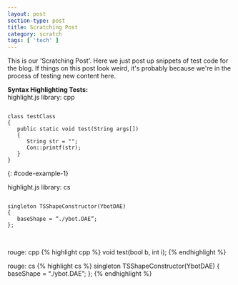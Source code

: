 ```yaml
---
layout: post
section-type: post
title: Scratching Post
category: scratch
tags: [ 'tech' ]
---
```


This is our 'Scratching Post'. Here we just post up snippets of test code for the blog. If things on this post look weird, it's probably because we're in the process of testing new content here.

<b>Syntax Highlighting Tests:</b>
<br>
highlight.js library: cpp
<pre><code class="cpp">
class testClass
{
   public static void test(String args[])
   {
      String str = "";
      Con::printf(str);
   }
}
</code></pre>
{: #code-example-1}
<br>

highlight.js library: cs
<pre><code class="cs">
singleton TSShapeConstructor(YbotDAE)
{
   baseShape = “./ybot.DAE”;
};
</code></pre>
<br>

rouge: cpp
{% highlight cpp %}
void test(bool b, int i);
{% endhighlight %}
<br>

rouge: cs
{% highlight cs %}
singleton TSShapeConstructor(YbotDAE)
{
   baseShape = “./ybot.DAE”;
};
{% endhighlight %}
<br>
